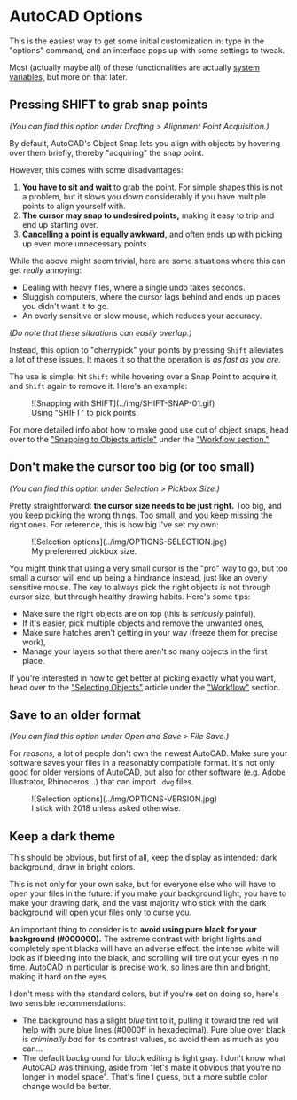 # AutoCAD Options

This is the easiest way to get some initial customization in: type in the "options" command, and an interface pops up with some settings to tweak.

Most (actually maybe all) of these functionalities are actually [system variables,](variables.md) but more on that later.

## Pressing SHIFT to grab snap points

_(You can find this option under Drafting > Alignment Point Acquisition.)_

By default, AutoCAD's Object Snap lets you align with objects by hovering over them briefly, thereby "acquiring" the snap point.

However, this comes with some disadvantages:

1. **You have to sit and wait** to grab the point. For simple shapes this is not a problem, but it slows you down considerably if you have multiple points to align yourself with.  
2. **The cursor may snap to undesired points,** making it easy to trip and end up starting over.  
3. **Cancelling a point is equally awkward,** and often ends up with picking up even more unnecessary points.

While the above might seem trivial, here are some situations where this can get _really_ annoying:

- Dealing with heavy files, where a single undo takes seconds.  
- Sluggish computers, where the cursor lags behind and ends up places you didn't want it to go.  
- An overly sensitive or slow mouse, which reduces your accuracy.

_(Do note that these situations can easily overlap.)_

Instead, this option to "cherrypick" your points by pressing `Shift` alleviates a lot of these issues. It makes it so that the operation is _as fast as you are._

The use is simple: hit `Shift` while hovering over a Snap Point to acquire it, and `Shift` again to remove it. Here's an example:

<figure markdown="span">
  ![Snapping with SHIFT](../img/SHIFT-SNAP-01.gif)
  <figcaption>Using "SHIFT" to pick points.</figcaption>
</figure>

For more detailed info abot how to make good use out of object snaps, head over to the ["Snapping to Objects article"](../workflow/snapping.md) under the ["Workflow section."](../workflow/index.md)

## Don't make the cursor too big (or too small)

_(You can find this option under Selection > Pickbox Size.)_

Pretty straightforward: **the cursor size needs to be just right.** Too big, and you keep picking the wrong things. Too small, and you keep missing the right ones. For reference, this is how big I've set my own:

<figure markdown="span">
  ![Selection options](../img/OPTIONS-SELECTION.jpg)
  <figcaption>My prefererred pickbox size.</figcaption>
</figure>

You might think that using a very small cursor is the "pro" way to go, but too small a cursor will end up being a hindrance instead, just like an overly sensitive mouse. The key to always pick the right objects is not through cursor size, but through healthy drawing habits. Here's some tips:

- Make sure the right objects are on top (this is _seriously_ painful),  
- If it's easier, pick multiple objects and remove the unwanted ones,  
- Make sure hatches aren't getting in your way (freeze them for precise work),  
- Manage your layers so that there aren't so many objects in the first place.

If you're interested in how to get better at picking exactly what you want, head over to the ["Selecting Objects"](../workflow/selection.md) article under the ["Workflow"](../workflow/index.md) section.

## Save to an older format

_(You can find this option under Open and Save > File Save.)_

For _reasons,_ a lot of people don't own the newest AutoCAD. Make sure your software saves your files in a reasonably compatible format. It's not only good for older versions of AutoCAD, but also for other software (e.g. Adobe Illustrator, Rhinoceros...) that can import `.dwg` files.

<figure markdown="span">
  ![Selection options](../img/OPTIONS-VERSION.jpg)
  <figcaption>I stick with 2018 unless asked otherwise.</figcaption>
</figure>

## Keep a dark theme

This should be obvious, but first of all, keep the display as intended: dark background, draw in bright colors. 

This is not only for your own sake, but for everyone else who will have to open your files in the future: if you make your background light, you have to make your drawing dark, and the vast majority who stick with the dark background will open your files only to curse you.

An important thing to consider is to **avoid using pure black for your background (#000000).** The extreme contrast with bright lights and completely spent blacks will have an adverse effect: the intense white will look as if bleeding into the black, and scrolling will tire out your eyes in no time. AutoCAD in particular is precise work, so lines are thin and bright, making it hard on the eyes.

I don't mess with the standard colors, but if you're set on doing so, here's two sensible recommendations:

- The background has a slight _blue_ tint to it, pulling it toward the red will help with pure blue lines (#0000ff in hexadecimal). Pure blue over black is _criminally bad_ for its contrast values, so avoid them as much as you can...  
- The default background for block editing is light gray. I don't know what AutoCAD was thinking, aside from "let's make it obvious that you're no longer in model space". That's fine I guess, but a more subtle color change would be better.
